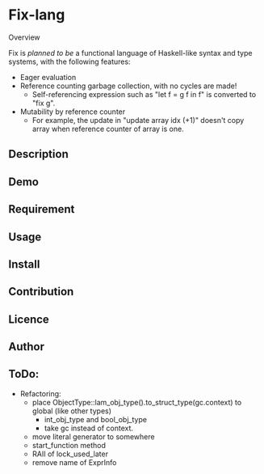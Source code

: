 Fix-lang
====

Overview

Fix is *planned to be* a functional language of Haskell-like syntax and type systems, with the following features:
- Eager evaluation
- Reference counting garbage collection, with no cycles are made!
    - Self-referencing expression such as "let f = g f in f" is converted to "fix g".
- Mutability by reference counter
    - For example, the update in "update array idx (+1)" doesn't copy array when reference counter of array is one.

## Description

## Demo

## Requirement

## Usage

## Install

## Contribution

## Licence

## Author

## ToDo:

* Refactoring:
    * place ObjectType::lam_obj_type().to_struct_type(gc.context) to global (like other types)
        * int_obj_type and bool_obj_type
        * take gc instead of context.
    * move literal generator to somewhere
    * start_function method
    * RAII of lock_used_later
    * remove name of ExprInfo